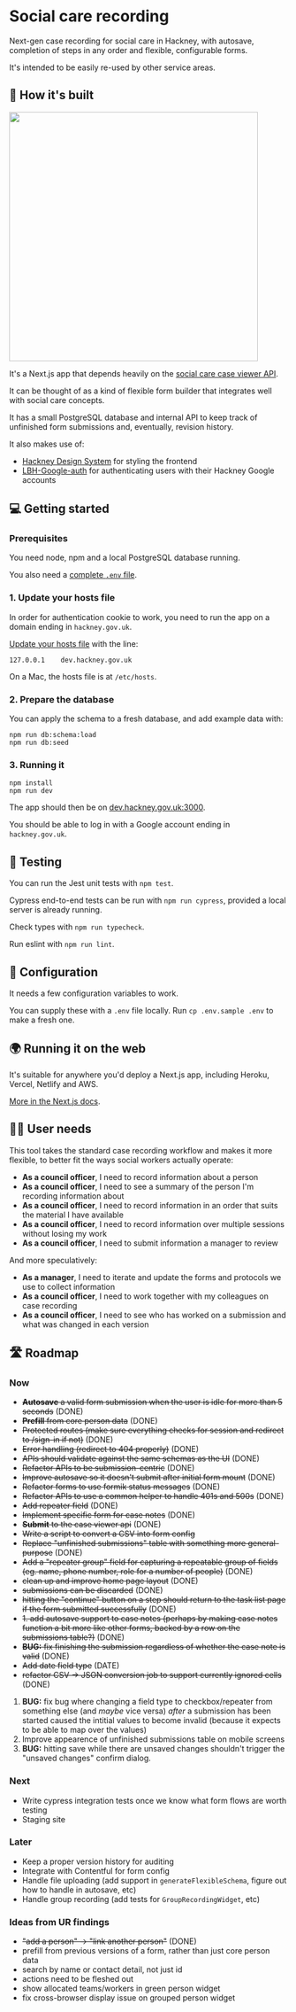 # Social care recording

Next-gen case recording for social care in Hackney, with autosave, completion of steps in any order and flexible, configurable forms.

It's intended to be easily re-used by other service areas.

## 🧱 How it's built

<img src="https://github.com/LBHackney-IT/social-care-recording/blob/main/public/blueprint.png?raw=true" width="450px" alt="" />

It's a Next.js app that depends heavily on the [social care case viewer API](https://github.com/LBHackney-IT/social-care-case-viewer-api).

It can be thought of as a kind of flexible form builder that integrates well with social care concepts.

It has a small PostgreSQL database and internal API to keep track of unfinished form submissions and, eventually, revision history.

It also makes use of:

- [Hackney Design System](https://github.com/LBHackney-IT/lbh-frontend) for styling the frontend
- [LBH-Google-auth](https://github.com/LBHackney-IT/LBH-Google-auth) for authenticating users with their Hackney Google accounts

## 💻 Getting started

### Prerequisites

You need node, npm and a local PostgreSQL database running.

You also need a [complete `.env` file](#-configuration).

### 1. Update your hosts file

In order for authentication cookie to work, you need to run the app on a domain ending in `hackney.gov.uk`.

[Update your hosts file](https://duckduckgo.com/?t=ffab&q=update+hosts+file&ia=web) with the line:

```
127.0.0.1    dev.hackney.gov.uk
```

On a Mac, the hosts file is at `/etc/hosts`.

### 2. Prepare the database

You can apply the schema to a fresh database, and add example data with:

```
npm run db:schema:load
npm run db:seed
```

### 3. Running it

```
npm install
npm run dev
```

The app should then be on [dev.hackney.gov.uk:3000](http://dev.hackney.gov.uk:3000).

You should be able to log in with a Google account ending in `hackney.gov.uk`.

## 🧪 Testing

You can run the Jest unit tests with `npm test`.

Cypress end-to-end tests can be run with `npm run cypress`, provided a local server is already running.

Check types with `npm run typecheck`.

Run eslint with `npm run lint`.

## 🧬 Configuration

It needs a few configuration variables to work.

You can supply these with a `.env` file locally. Run `cp .env.sample .env` to make a fresh one.

## 🌍 Running it on the web

It's suitable for anywhere you'd deploy a Next.js app, including Heroku, Vercel, Netlify and AWS.

[More in the Next.js docs](https://nextjs.org/docs/deployment).

## 🙋‍♀️ User needs

This tool takes the standard case recording workflow and makes it more flexible, to better fit the ways social workers actually operate:

- **As a council officer**, I need to record information about a person
- **As a council officer**, I need to see a summary of the person I'm recording information about
- **As a council officer**, I need to record information in an order that suits the material I have available
- **As a council officer**, I need to record information over multiple sessions without losing my work
- **As a council officer**, I need to submit information a manager to review

And more speculatively:

- **As a manager**, I need to iterate and update the forms and protocols we use to collect information
- **As a council officer**, I need to work together with my colleagues on case recording
- **As a council officer**, I need to see who has worked on a submission and what was changed in each version

## 🛣 Roadmap

### Now

- ~~**Autosave** a valid form submission when the user is idle for more than 5 seconds~~ (DONE)
- ~~**Prefill** from core person data~~ (DONE)
- ~~Protected routes (make sure everything checks for session and redirect to /sign-in if not)~~ (DONE)
- ~~Error handling (redirect to 404 properly)~~ (DONE)
- ~~APIs should validate against the same schemas as the UI~~ (DONE)
- ~~Refactor APIs to be submission-centric~~ (DONE)
- ~~Improve autosave so it doesn't submit after initial form mount~~ (DONE)
- ~~Refactor forms to use formik status messages~~ (DONE)
- ~~Refactor APIs to use a common helper to handle 401s and 500s~~ (DONE)
- ~~Add repeater field~~ (DONE)
- ~~Implement specific form for case notes~~ (DONE)
- ~~**Submit** to the case viewer api~~ (DONE)
- ~~Write a script to convert a CSV into form config~~
- ~~Replace "unfinished submissions" table with something more general-purpose~~ (DONE)
- ~~Add a "repeater group" field for capturing a repeatable group of fields (eg. name, phone number, role for a number of people)~~ (DONE)
- ~~clean up and improve home page layout~~ (DONE)
- ~~submissions can be discarded~~ (DONE)
- ~~hitting the "continue" button on a step should return to the task list page if the form submitted successfully~~ (DONE)
- ~~1. add autosave support to case notes (perhaps by making case notes function a bit more like other forms, backed by a row on the submissions table?)~~ (DONE)
- ~~**BUG:** fix finishing the submission regardless of whether the case note is valid~~ (DONE)
- ~~Add date field type~~ (DATE)
- ~~refactor CSV -> JSON conversion job to support currently ignored cells~~ (DONE)

1. **BUG:** fix bug where changing a field type to checkbox/repeater from something else (and _maybe_ vice versa) _after_ a submission has been started caused the intitial values to become invalid (because it expects to be able to map over the values)
3. Improve appearence of unfinished submissions table on mobile screens
4. **BUG:** hitting save while there are unsaved changes shouldn't trigger the "unsaved changes" confirm dialog.

### Next

- Write cypress integration tests once we know what form flows are worth testing
- Staging site

### Later

- Keep a proper version history for auditing
- Integrate with Contentful for form config
- Handle file uploading (add support in `generateFlexibleSchema`, figure out how to handle in autosave, etc)
- Handle group recording (add tests for `GroupRecordingWidget`, etc)

### Ideas from UR findings

- ~~"add a person" -> "link another person"~~ (DONE)
- prefill from previous versions of a form, rather than just core person data
- search by name or contact detail, not just id
- actions need to be fleshed out
- show allocated teams/workers in green person widget
- fix cross-browser display issue on grouped person widget
